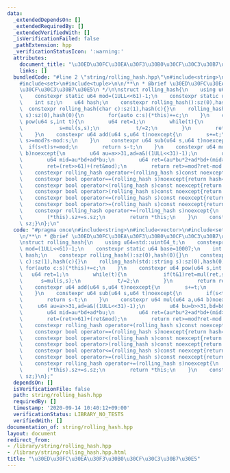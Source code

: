 ```yaml
---
data:
  _extendedDependsOn: []
  _extendedRequiredBy: []
  _extendedVerifiedWith: []
  _isVerificationFailed: false
  _pathExtension: hpp
  _verificationStatusIcon: ':warning:'
  attributes:
    document_title: "\u30ED\u30FC\u30EA\u30F3\u30B0\u30CF\u30C3\u30B7\u30E5"
    links: []
  bundledCode: "#line 2 \"string/rolling_hash.hpp\"\n#include<string>\n#include<vector>\n\
    #include<set>\n#include<tuple>\n\n/**\n * @brief \u30ED\u30FC\u30EA\u30F3\u30B0\
    \u30CF\u30C3\u30B7\u30E5\n */\n\nstruct rolling_hash{\n    using u64=std::uint64_t;\n\
    \    constexpr static u64 mod=(1ULL<<61)-1;\n    constexpr static u64 base=10007;\n\
    \    int sz;\n    u64 hash;\n    constexpr rolling_hash():sz(0),hash(0){}\n  \
    \  constexpr rolling_hash(char c):sz(1),hash(c){}\n    rolling_hash(std::string\
    \ s):sz(0),hash(0){\n        for(auto c:s)(*this)+=c;\n    }\n    constexpr u64\
    \ pow(u64 s,int t){\n        u64 ret=1;\n        while(t){\n            if(t&1)ret=mul(ret,s);\n\
    \            s=mul(s,s);\n            t/=2;\n        }\n        return ret;\n\
    \    }\n    constexpr u64 add(u64 s,u64 t)noexcept{\n        s+=t;\n        return\
    \ s>=mod?s-mod:s;\n    }\n    constexpr u64 sub(u64 s,u64 t)noexcept{\n      \
    \  if(s<t)s+=mod;\n        return s-t;\n    }\n    constexpr u64 mul(u64 a,u64\
    \ b)noexcept{\n        u64 au=a>>31,ad=a&((1ULL<<31)-1);\n        u64 bu=b>>31,bd=b&((1ULL<<31)-1);\n\
    \        u64 mid=au*bd+ad*bu;\n        u64 ret=(au*bu*2+ad*bd+(mid>>30)+((mid&((1ULL<<30)-1))<<31));\n\
    \        ret=(ret>>61)+(ret&mod);\n        return ret>=mod?ret-mod:ret;\n    }\n\
    \    constexpr rolling_hash operator+(rolling_hash s)const noexcept{return rolling_hash(*this)+=s;}\n\
    \    constexpr bool operator==(rolling_hash s)noexcept{return hash==s.hash&&sz==s.sz;}\n\
    \    constexpr bool operator<(rolling_hash s)const noexcept{return std::make_pair(hash,sz)<std::make_pair(s.hash,s.sz);}\n\
    \    constexpr bool operator>(rolling_hash s)const noexcept{return std::make_pair(hash,sz)>std::make_pair(s.hash,s.sz);}\n\
    \    constexpr bool operator<=(rolling_hash s)const noexcept{return std::make_pair(hash,sz)<=std::make_pair(s.hash,s.sz);}\n\
    \    constexpr bool operator>=(rolling_hash s)const noexcept{return std::make_pair(hash,sz)>=std::make_pair(s.hash,s.sz);}\n\
    \    constexpr rolling_hash operator+=(rolling_hash s)noexcept{\n        (*this).hash=add((*this).hash*pow(base,s.sz),s.hash);\n\
    \        (*this).sz+=s.sz;\n        return *this;\n    }\n    constexpr int size(){return\
    \ sz;}\n};\n"
  code: "#pragma once\n#include<string>\n#include<vector>\n#include<set>\n#include<tuple>\n\
    \n/**\n * @brief \u30ED\u30FC\u30EA\u30F3\u30B0\u30CF\u30C3\u30B7\u30E5\n */\n\
    \nstruct rolling_hash{\n    using u64=std::uint64_t;\n    constexpr static u64\
    \ mod=(1ULL<<61)-1;\n    constexpr static u64 base=10007;\n    int sz;\n    u64\
    \ hash;\n    constexpr rolling_hash():sz(0),hash(0){}\n    constexpr rolling_hash(char\
    \ c):sz(1),hash(c){}\n    rolling_hash(std::string s):sz(0),hash(0){\n       \
    \ for(auto c:s)(*this)+=c;\n    }\n    constexpr u64 pow(u64 s,int t){\n     \
    \   u64 ret=1;\n        while(t){\n            if(t&1)ret=mul(ret,s);\n      \
    \      s=mul(s,s);\n            t/=2;\n        }\n        return ret;\n    }\n\
    \    constexpr u64 add(u64 s,u64 t)noexcept{\n        s+=t;\n        return s>=mod?s-mod:s;\n\
    \    }\n    constexpr u64 sub(u64 s,u64 t)noexcept{\n        if(s<t)s+=mod;\n\
    \        return s-t;\n    }\n    constexpr u64 mul(u64 a,u64 b)noexcept{\n   \
    \     u64 au=a>>31,ad=a&((1ULL<<31)-1);\n        u64 bu=b>>31,bd=b&((1ULL<<31)-1);\n\
    \        u64 mid=au*bd+ad*bu;\n        u64 ret=(au*bu*2+ad*bd+(mid>>30)+((mid&((1ULL<<30)-1))<<31));\n\
    \        ret=(ret>>61)+(ret&mod);\n        return ret>=mod?ret-mod:ret;\n    }\n\
    \    constexpr rolling_hash operator+(rolling_hash s)const noexcept{return rolling_hash(*this)+=s;}\n\
    \    constexpr bool operator==(rolling_hash s)noexcept{return hash==s.hash&&sz==s.sz;}\n\
    \    constexpr bool operator<(rolling_hash s)const noexcept{return std::make_pair(hash,sz)<std::make_pair(s.hash,s.sz);}\n\
    \    constexpr bool operator>(rolling_hash s)const noexcept{return std::make_pair(hash,sz)>std::make_pair(s.hash,s.sz);}\n\
    \    constexpr bool operator<=(rolling_hash s)const noexcept{return std::make_pair(hash,sz)<=std::make_pair(s.hash,s.sz);}\n\
    \    constexpr bool operator>=(rolling_hash s)const noexcept{return std::make_pair(hash,sz)>=std::make_pair(s.hash,s.sz);}\n\
    \    constexpr rolling_hash operator+=(rolling_hash s)noexcept{\n        (*this).hash=add((*this).hash*pow(base,s.sz),s.hash);\n\
    \        (*this).sz+=s.sz;\n        return *this;\n    }\n    constexpr int size(){return\
    \ sz;}\n};"
  dependsOn: []
  isVerificationFile: false
  path: string/rolling_hash.hpp
  requiredBy: []
  timestamp: '2020-09-14 10:40:12+09:00'
  verificationStatus: LIBRARY_NO_TESTS
  verifiedWith: []
documentation_of: string/rolling_hash.hpp
layout: document
redirect_from:
- /library/string/rolling_hash.hpp
- /library/string/rolling_hash.hpp.html
title: "\u30ED\u30FC\u30EA\u30F3\u30B0\u30CF\u30C3\u30B7\u30E5"
---
```

